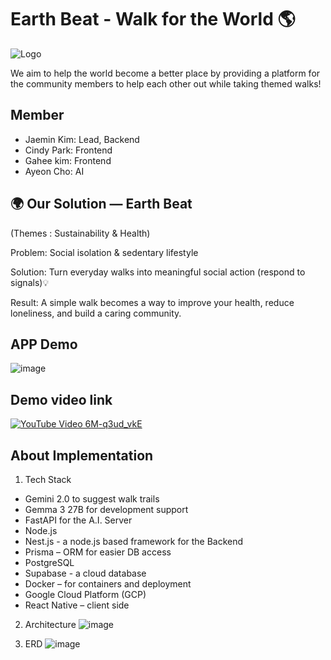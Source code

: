 # Earth Beat - Walk for the World 🌎

![Logo](./assets/images/earth-beat-logo.png)

We aim to help the world become a better place by providing a platform for the community members to help each other out while taking themed walks!

## Member
- Jaemin Kim: Lead, Backend
- Cindy Park: Frontend
- Gahee kim: Frontend
- Ayeon Cho: AI


## 🌍 Our Solution — Earth Beat
(Themes : Sustainability & Health)

Problem: Social isolation & sedentary lifestyle

Solution: Turn everyday walks into meaningful social action (respond to signals)💡

Result: A simple walk becomes a way to improve your health, reduce loneliness, and build a caring community.


## APP Demo
![image](https://github.com/user-attachments/assets/598d7d0e-630b-4801-91fb-2454c471fe78)

## Demo video link 
[![YouTube Video 6M-q3ud_vkE](https://img.youtube.com/vi/6M-q3ud_vkE/maxresdefault.jpg)](https://www.youtube.com/watch?v=6M-q3ud_vkE)

## About Implementation
1. Tech Stack
- Gemini 2.0 to suggest walk trails
- Gemma 3 27B for development support
- FastAPI for the A.I. Server
- Node.js
- Nest.js - a node.js based framework for the Backend
- Prisma – ORM for easier DB access
- PostgreSQL 
- Supabase - a cloud database 
- Docker – for containers and deployment
- Google Cloud Platform (GCP) 
- React Native – client side

2. Architecture
![image](https://github.com/user-attachments/assets/2b2593f0-7ab9-4307-8fa5-353f9fda83db)


3. ERD
![image](https://github.com/user-attachments/assets/7314a232-6b3c-420a-a12d-d155a8647da9)
